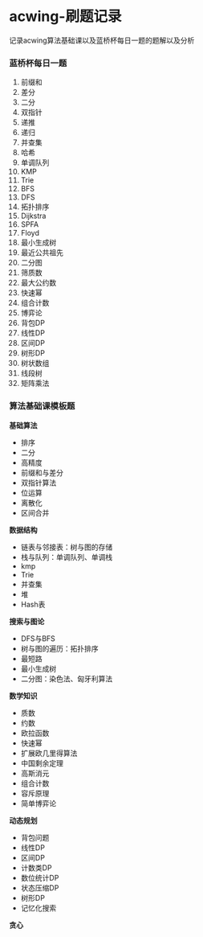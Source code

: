# acwing-刷题记录
记录acwing算法基础课以及蓝桥杯每日一题的题解以及分析

### 蓝桥杯每日一题
1. 前缀和
2. 差分
3. 二分
4. 双指针
5. 递推
6. 递归
7. 并查集
8. 哈希
9. 单调队列
10. KMP
11. Trie
12. BFS
13. DFS
14. 拓扑排序
15. Dijkstra
16. SPFA
17. Floyd
18. 最小生成树
19. 最近公共祖先
20. 二分图
21. 筛质数
22. 最大公约数
23. 快速幂
24. 组合计数
25. 博弈论
26. 背包DP
27. 线性DP
28. 区间DP
29. 树形DP
30. 树状数组
31. 线段树
32. 矩阵乘法

### 算法基础课模板题
**基础算法**
 * 排序
 * 二分
 * 高精度
 * 前缀和与差分
 * 双指针算法
 * 位运算
 * 离散化
 * 区间合并

**数据结构**
 * 链表与邻接表：树与图的存储
 * 栈与队列：单调队列、单调栈
 * kmp
 * Trie
 * 并查集
 * 堆
 * Hash表

**搜索与图论**
 * DFS与BFS
 * 树与图的遍历：拓扑排序
 * 最短路
 * 最小生成树
 * 二分图：染色法、匈牙利算法

**数学知识**
 * 质数
 * 约数
 * 欧拉函数
 * 快速幂
 * 扩展欧几里得算法
 * 中国剩余定理
 * 高斯消元
 * 组合计数
 * 容斥原理
 * 简单博弈论

**动态规划**
 * 背包问题
 * 线性DP
 * 区间DP
 * 计数类DP
 * 数位统计DP
 * 状态压缩DP
 * 树形DP
 * 记忆化搜索

 **贪心**
